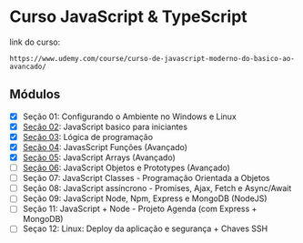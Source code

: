 # Curso JavaScript & TypeScript

link do curso:
```
https://www.udemy.com/course/curso-de-javascript-moderno-do-basico-ao-avancado/
```
## Módulos

- [X] Seção 01: Configurando o Ambiente no Windows e Linux
- [X] [Seção 02](https://github.com/BrunoCBart/Curso_JS_TS/tree/main/secao-02): JavaScript basico para iniciantes
- [X] [Seção 03](https://github.com/BrunoCBart/curso-js-ts/tree/main/secao-03-logica-de-programacao): Lógica de programação
- [X] [Seção 04](https://github.com/BrunoCBart/curso-js-ts/tree/main/secao-04-javascript-funcoes(avancado)): JavasScript Funções (Avançado)
- [X] [Seção 05](https://github.com/BrunoCBart/curso-js-ts/tree/main/secao-05-javascript-arrays(avancado)): JavaScript Arrays (Avançado)
- [ ] [Seção 06](https://github.com/BrunoCBart/curso-js-ts/tree/main/secao-06-javascript-objetos-e-prototypes(avancado)): JavaScript Objetos e Prototypes (Avançado)
- [ ] Seção 07: JavaScript Classes - Programação Orientada a Objetos
- [ ] Seção 08: JavaScript assíncrono - Promises, Ajax, Fetch e Async/Await
- [ ] Seção 09: JavaScript Node, Npm, Express e MongoDB (NodeJS)
- [ ] Seção 11: JavaScript + Node - Projeto Agenda (com Express + MongoDB)
- [ ] Seçao 12: Linux: Deploy da aplicação e segurança + Chaves SSH
